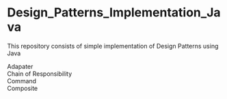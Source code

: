 # Design_Patterns_Implementation_Java

This repository consists of simple implementation of Design Patterns using Java

Adapater </br>
Chain of Responsibility </br>
Command </br>
Composite </br>


